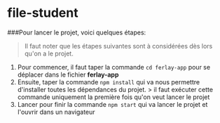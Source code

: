 # file-student

###Pour lancer le projet, voici quelques étapes:
> Il faut noter que les étapes suivantes sont à considérées dès lors qu'on a le projet.
1. Pour commencer, il faut taper la commande `cd ferlay-app` pour se déplacer dans le fichier **ferlay-app**
2. Ensuite, taper la commande `npm install` qui va nous permettre d'installer toutes les dépendances du projet. > il faut exécuter cette commande uniquement la première fois qu'on veut lancer le projet
3. Lancer pour finir la commande `npm start` qui va lancer le projet et l'ouvrir dans un navigateur

